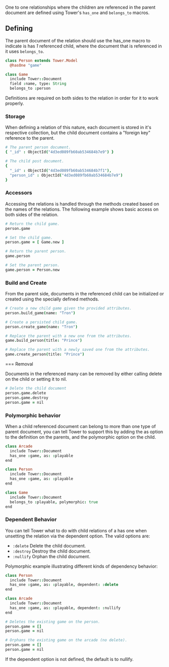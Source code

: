 One to one relationships where the children are referenced in the parent document are defined using Tower's `has_one` and `belongs_to` macros.

## Defining

The parent document of the relation should use the has_one macro to indicate is has *1* referenced child, where the document that is referenced in it uses `belongs_to`.

```coffeescript
class Person extends Tower.Model
  @hasOne "game"

class Game
  include Tower::Document
  field :name, type: String
  belongs_to :person
```

Definitions are required on both sides to the relation in order for it to work properly.

### Storage

When defining a relation of this nature, each document is stored in it's respective collection, but the child document contains a "foreign key" reference to the parent.

```coffeescript
# The parent person document.
{ "_id" : ObjectId("4d3ed089fb60ab534684b7e9") }

# The child post document.
{
  "_id" : ObjectId("4d3ed089fb60ab534684b7f1"),
  "person_id" : ObjectId("4d3ed089fb60ab534684b7e9")
}
```

### Accessors

Accessing the relations is handled through the methods created based on the names of the relations. The following example shows basic access on both sides of the relation.

```coffeescript
# Return the child game.
person.game

# Set the child game.
person.game = [ Game.new ]

# Return the parent person.
game.person

# Set the parent person.
game.person = Person.new
```

### Build and Create

From the parent side, documents in the referenced child can be initialized or created using the specially defined methods.

```coffeescript
# Create a new child game given the provided attributes.
person.build_game(name: "Tron")

# Create a persisted child game.
person.create_game(name: "Tron")

# Replace the parent with a new one from the attributes.
game.build_person(title: "Prince")

# Replace the parent with a newly saved one from the attributes.
game.create_person(title: "Prince")
```

=== Removal

Documents in the referenced many can be removed by either calling delete on the child or setting it to nil.

```coffeescript
# Delete the child document
person.game.delete
person.game.destroy
person.game = nil
```

### Polymorphic behavior

When a child referenced document can belong to more than one type of parent document, you can tell Tower to support this by adding the as option to the definition on the parents, and the polymorphic option on the child.

```coffeescript
class Arcade
  include Tower::Document
  has_one :game, as: :playable
end

class Person
  include Tower::Document
  has_one :game, as: :playable
end

class Game
  include Tower::Document
  belongs_to :playable, polymorphic: true
end
```

### Dependent Behavior

You can tell Tower what to do with child relations of a has one when unsetting the relation via the dependent option. The valid options are:

* `:delete` Delete the child document.
* `:destroy` Destroy the child document.
* `:nullify` Orphan the child document.

Polymorphic example illustrating different kinds of dependency behavior:

```coffeescript
class Person
  include Tower::Document
  has_one :game, as: :playable, dependent: :delete
end

class Arcade
  include Tower::Document
  has_one :game, as: :playable, dependent: :nullify
end

# Deletes the existing game on the person.
person.game = []
person.game = nil

# Orphans the existing game on the arcade (no delete).
person.game = []
person.game = nil
```

If the dependent option is not defined, the default is to nullify.
